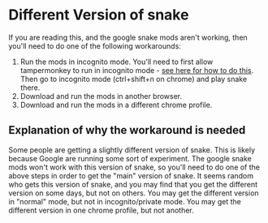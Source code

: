 # Different Version of snake

If you are reading this, and the google snake mods aren't working, then you'll need to do one of the following workarounds:

1. Run the mods in incognito mode. You'll need to first allow tampermonkey to run in incognito mode - [see here for how to do this](https://www.howtogeek.com/702123/how-to-enable-an-extension-in-chromes-incognito-mode/).
Then go to incognito mode (ctrl+shift+n on chrome) and play snake there. 
3. Download and run the mods in another browser.
4. Download and run the mods in a different chrome profile.

## Explanation of why the workaround is needed

Some people are getting a slightly different version of snake. This is likely because Google are running some sort of experiment.
The google snake mods won't work with this version of snake, so you'll need to do one of the above steps in order to get the "main" version of snake.
It seems random who gets this version of snake, and you may find that you get the different version on some days, but not on others.
You may get the different version in "normal" mode, but not in incognito/private mode.
You may get the different version in one chrome profile, but not another.
